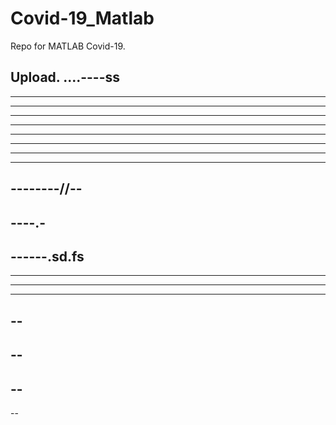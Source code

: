 # Covid-19_Matlab

Repo for MATLAB Covid-19.

Upload.
....----ss
------
----------
----------
----
----------
----------
-------------
---------
--------------
--------//--
---------
----.-
----
------.sd.fs
----
----
------------
---------
--
--
--
--
--
----

--
